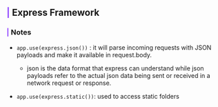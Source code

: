 ## <b> <span style='color:#9146ff'>|</span> Express Framework</b>


### <b><span style='color:#9146ff'>|</span> Notes</b>

* `app.use(express.json())` : it will parse incoming requests with JSON payloads and make it available in request.body. 

  * json is the data format that express can    understand while json payloads refer to the actual json data being sent or received in a network request or response. 
* `app.use(express.static())`: used to access static folders 